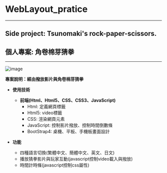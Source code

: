 # WebLayout_pratice

***
## Side project: Tsunomaki's rock-paper-scissors.
## 個人專案: 角卷棉芽猜拳
***

![image](https://github.com/JohnnyOfSnow/JohnnyOfSnow.github.io/blob/master/project_tsunoSRP/image/demo.jpg)

**專案說明：經由撥放影片與角卷棉芽猜拳**

* **使用技術**
  * **前端(Html、Html5、CSS、CSS3、JavaScript)**
  	* Html: 定義網頁標籤
  	* Html5: video標籤
  	* CSS: 渲染網頁元素
  	* JavaScript: 控制影片撥放、控制時間倒數條
  	* BootStrap4: 桌機、平板、手機板畫面設計

* **功能**
  * 四種語言切換(繁體中文、簡體中文、英文、日文)
  * 播放猜拳影片與玩家互動(javascript控制video載入與撥放)
  * 時間計時條(javascript控制css屬性)